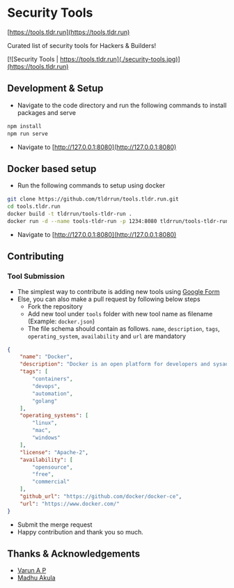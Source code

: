 # Security Tools

[https://tools.tldr.run](https://tools.tldr.run)

Curated list of security tools for Hackers & Builders!

[![Security Tools | https://tools.tldr.run](./security-tools.jpg)](https://tools.tldr.run)

## Development & Setup

* Navigate to the code directory and run the following commands to install packages and serve

```bash
npm install
npm run serve
```

* Navigate to [http://127.0.0.1:8080](http://127.0.0.1:8080)

## Docker based setup

* Run the following commands to setup using docker

```bash
git clone https://github.com/tldrrun/tools.tldr.run.git
cd tools.tldr.run
docker build -t tldrrun/tools-tldr-run .
docker run -d --name tools-tldr-run -p 1234:8080 tldrrun/tools-tldr-run
```

* Navigate to [http://127.0.0.1:8080](http://127.0.0.1:8080)

## Contributing

### Tool Submission

* The simplest way to contribute is adding new tools using [Google Form](https://forms.gle/yWbXkBtsDtqAqnTd6)
* Else, you can also make a pull request by following below steps
  * Fork the repository
  * Add new tool under `tools` folder with new tool name as filename (Example: `docker.json`)
  * The file schema should contain as follows. `name`, `description`, `tags`, `operating_system`, `availability` and `url` are mandatory

```json
{
    "name": "Docker",
    "description": "Docker is an open platform for developers and sysadmins to build, ship, and run distributed applications, whether on laptops, data center VMs, or the cloud.",
    "tags": [
        "containers",
        "devops",
        "automation",
        "golang"
    ],
    "operating_systems": [
        "linux",
        "mac",
        "windows"
    ],
    "license": "Apache-2",
    "availability": [
        "opensource",
        "free",
        "commercial"
    ],
    "github_url": "https://github.com/docker/docker-ce",
    "url": "https://www.docker.com/"
}
```

* Submit the merge request
* Happy contribution and thank you so much.

## Thanks & Acknowledgements

* [Varun A P](https://github.com/apvarun)
* [Madhu Akula](https://github.com/madhuakula)
